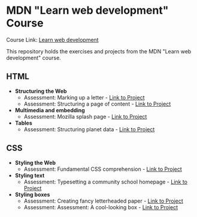 # MDN "Learn web development" Course

Course Link: [Learn web development](https://developer.mozilla.org/en-US/docs/Learn)

This repository holds the exercises and projects from the MDN "Learn web development" course.

## HTML
- **Structuring the Web**
    - Assessment: Marking up a letter - [Link to Project](HTML/Assessment%2001%20-%20Marking%20up%20a%20letter)
    - Assessment: Structuring a page of content - [Link to Project](HTML/Assessment%2002%20-%20Structuring%20a%20page%20of%20content)
- **Multimedia and embedding**
    - Assessment: Mozilla splash page - [Link to Project](HTML/Assessment%2003%20-%20Mozilla%20splash%20page)
- **Tables**
    - Assessment: Structuring planet data - [Link to Project](HTML/Assessment%2004%20-%20Structuring%20planet%20data)

## CSS
- **Styling the Web**
    - Assessment: Fundamental CSS comprehension - [Link to Project](https://github.com/diva-D/MDN-learn-web-development/tree/master/CSS/Assessment%2001%20-%20Fundamental%20CSS%20comprehension)
- **Styling text**
    - Assessment: Typesetting a community school homepage - [Link to Project]()
- **Styling boxes**
    - Assessment: Creating fancy letterheaded paper - [Link to Project]()
    - Assessment: Assessment: A cool-looking box - [Link to Project]()